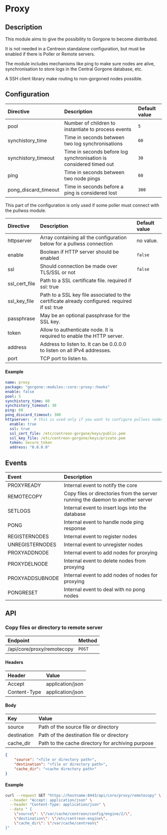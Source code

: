 # Proxy

## Description

This module aims to give the possibility to Gorgone to become distributed.

It is not needed in a Centreon standalone configuration, but must be enabled if there is Poller or Remote servers.

The module includes mechanisms like ping to make sure nodes are alive, synchronisation to store logs in the Central Gorgone database, etc.

A SSH client library make routing to non-gorgoned nodes possible.

## Configuration

| Directive            | Description                                                        | Default value  |
|:---------------------|:-------------------------------------------------------------------|:---------------|
| pool                 | Number of children to instantiate to process events                | `5`            |
| synchistory_time     | Time in seconds between two log synchronisations                   | `60`           |
| synchistory_timeout  | Time in seconds before log synchronisation is considered timed out | `30`           |
| ping                 | Time in seconds between two node pings                             | `60`           |
| pong_discard_timeout | Time in seconds before a ping is considered lost                   | `300`          |

This part of the configuration is only used if some poller must connect with the pullwss module.


| Directive     | Description                                                                                    | Default value |
|:--------------|:-----------------------------------------------------------------------------------------------|:--------------|
| httpserver    | Array containing all the configuration below for a pullwss connection                          | no value.     |
| enable        | Boolean if HTTP server should be enabled                                                       | `false`       |
| ssl           | Should connection be made over TLS/SSL or not                                                  | `false`       |
| ssl_cert_file | Path to a SSL certificate file. required if ssl: true                                          |               |
| ssl_key_file  | Path to a SSL key file associated to the certificate already configured. required if ssl: true |               |
| passphrase    | May be an optional passphrase for the SSL key.                                                 |               |
| token         | Allow to authenticate node. It is required to enable the HTTP server.                          |               |
| address       | Address to listen to. It can be 0.0.0.0 to listen on all IPv4 addresses.                       |               |
| port          | TCP port to listen to.                                                                         |               |


#### Example

```yaml
name: proxy
package: "gorgone::modules::core::proxy::hooks"
enable: false
pool: 5
synchistory_time: 60
synchistory_timeout: 30
ping: 60
pong_discard_timeout: 300
httpserver:  # this is used only if you want to configure pullwss nodes. to make it work you have to add the register module and configure a configuration file for it.
  enable: true
  ssl: true
  ssl_cert_file: /etc/centreon-gorgone/keys/public.pem
  ssl_key_file: /etc/centreon-gorgone/keys/private.pem
  token: secure_token
  address: "0.0.0.0"
```

## Events

| Event           | Description                                                                    |
|:----------------|:-------------------------------------------------------------------------------|
| PROXYREADY      | Internal event to notify the core                                              |
| REMOTECOPY      | Copy files or directories from the server running the daemon to another server |
| SETLOGS         | Internal event to insert logs into the database                                |
| PONG            | Internal event to handle node ping response                                    |
| REGISTERNODES   | Internal event to register nodes                                               |
| UNREGISTERNODES | Internal event to unregister nodes                                             |
| PROXYADDNODE    | Internal event to add nodes for proxying                                       |
| PROXYDELNODE    | Internal event to delete nodes from proxying                                   |
| PROXYADDSUBNODE | Internal event to add nodes of nodes for proxying                              |
| PONGRESET       | Internal event to deal with no pong nodes                                      |

## API

### Copy files or directory to remote server

| Endpoint                   | Method |
|:---------------------------|:-------|
| /api/core/proxy/remotecopy | `POST` |

#### Headers

| Header       | Value            |
|:-------------|:-----------------|
| Accept       | application/json |
| Content-Type | application/json |

#### Body

| Key         | Value                                             |
|:------------|:--------------------------------------------------|
| source      | Path of the source file or directory              |
| destination | Path of the destination file or directory         |
| cache_dir   | Path to the cache directory for archiving purpose |

```json
{
    "source": "<file or directory path>",
    "destination": "<file or directory path>",
    "cache_dir": "<cache directory path>"
}
```

#### Example

```bash
curl --request GET "https://hostname:8443/api/core/proxy/remotecopy" \
  --header "Accept: application/json" \
  --header "Content-Type: application/json" \
  --data " {
    \"source\": \"/var/cache/centreon/config/engine/2/\",
    \"destination\": \"/etc/centreon-engine\",
    \"cache_dir\": \"/var/cache/centreon\"
}"
```
